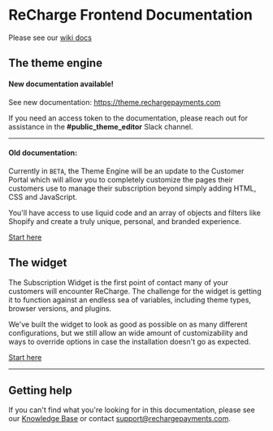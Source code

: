 # ReCharge Frontend Documentation

Please see our [wiki docs](https://github.com/SocalProofit/ReCharge-Frontend-Docs/wiki)

## The theme engine

#### New documentation available!

See new documentation: https://theme.rechargepayments.com

If you need an access token to the documentation, please reach out for assistance in the **#public_theme_editor** Slack channel.

---

#### Old documentation:

Currently in `BETA`, the Theme Engine will be an update to the Customer Portal which will allow you to completely customize the pages their customers use to manage their subscription beyond simply adding HTML, CSS and JavaScript.

You'll have access to use liquid code and an array of objects and filters like Shopify and create a truly unique, personal, and branded experience.

[Start here](https://github.com/SocalProofit/ReCharge-Docs/wiki/Theme-engine%3A-Getting-Started)

## The widget

The Subscription Widget is the first point of contact many of your customers will encounter ReCharge. The challenge for the widget is getting it to function against an endless sea of variables, including theme types, browser versions, and plugins.

We've built the widget to look as good as possible on as many different configurations, but we still allow an wide amount of customizability and ways to override options in case the installation doesn't go as expected.

[Start here](https://github.com/SocalProofit/ReCharge-Docs/wiki/Widget%3A-Welcome)

---

## Getting help

If you can't find what you're looking for in this documentation, please see our [Knowledge Base](http://support.rechargepayments.com) or contact <support@rechargepayments.com>.
